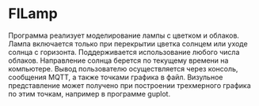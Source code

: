 # FlLamp
Программа реализует моделирование лампы с цветком и облаков. Лампа включается только при перекрытии цветка солнцем или уходе солнца с горизонта. Поддерживается использование любого числа облаков. Направление солнца берется по текущему времени на компьютере. Вывод пользователю осуществляется через консоль, сообщения MQTT, а также точками графика в файл. Визульное представление может получено при построении трехмерного графика по этим точкам, например в программе guplot. 
